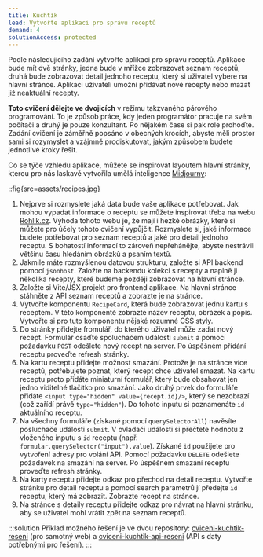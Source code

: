 ```yaml
---
title: Kuchtík
lead: Vytvořte aplikaci pro správu receptů
demand: 4
solutionAccess: protected
---
```


Podle následujícího zadání vytvořte aplikaci pro správu receptů. Aplikace bude mít dvě stránky, jedna bude v mřížce zobrazovat seznam receptů, druhá bude zobrazovat detail jednoho receptu, který si uživatel vybere na hlavní stránce. Aplikaci uživateli umožní přidávat nové recepty nebo mazat již neaktuální recepty.

**Toto cvičení dělejte ve dvojicích** v režimu takzvaného párového programování. To je způsob práce, kdy jeden programátor pracuje na svém počítači a druhý je pouze konzultant. Po nějakém čase si pak role prohoďte. Zadání cvičení je záměřně popsáno v obecných krocích, abyste měli prostor sami si rozymyslet a vzájmně prodiskutovat, jakým způsobem budete jednotlivé kroky řešit.

Co se týče vzhledu aplikace, můžete se inspirovat layoutem hlavní stránky, kterou pro nás laskavě vytvořila umělá inteligence [Midjourny](https://www.midjourney.com/):

::fig{src=assets/recipes.jpg}

1.  Nejprve si rozmyslete jaká data bude vaše aplikace potřebovat. Jak mohou vypadat informace o receptu se můžete inspirovat třeba na webu [Rohlik.cz](https://www.rohlik.cz/chef). Výhoda tohoto webu je, že mají i hezké obrázky, které si můžete pro účely tohoto cvičení vypůjčit. Rozmyslete si, jaké informace budete potřebovat pro seznam receptů a jaké pro detail jednoho receptu. S bohatostí informací to zároveň nepřehánějte, abyste nestrávili většinu času hledáním obrázků a psaním textů.
1.  Jakmile máte rozmyšlenou datovou strukturu, založte si API backend pomocí `jsonhost`. Založte na backendu kolekci s recepty a naplně ji několika recepty, které budeme později zobrazovat na hlavní stránce.
1.  Založte si Vite/JSX projekt pro frontend aplikace. Na hlavní stránce stáhněte z API seznam receptů a zobrazte je na stránce.
1.  Vytvořte komponentu `RecipeCard`, která bude zobrazovat jednu kartu s receptem. V této komponentě zobrazte název receptu, obrázek a popis. Vytvořte si pro tuto komponentu nějaké rozumné CSS styly.
1.  Do stránky přidejte fromulář, do kterého uživatel může zadat nový recept. Formulář osaďte spoluchačem události `submit` a pomocí požadavku `POST` odešlete nový recept na server. Po úspěšném přidání receptu proveďte refresh stránky.
1.  Na kartu receptu přidejte možnost smazání. Protože je na stránce více receptů, potřebujete poznat, který recept chce uživatel smazat. Na kartu receptu proto přidáte miniaturní formulář, který bude obsahovat jen jedno viditelné tlačítko pro smazání. Jako druhý prvek do formuláře přidáte `<input type="hidden" value={recept.id}/>`, který se nezobrazí (což zařídí právě `type="hidden"`). Do tohoto inputu si poznamenáte `id` aktuálního receptu.
1.  Na všechny formuláře (získané pomocí `querySelectorAll`) navěsíte posluchače události `submit`. V ovladači události si přečtete hodnotu z vloženého inputu s `id` receptu (např. `formular.querySelector("input").value`). Získané `id` použijete pro vytvoření adresy pro volání API. Pomocí požadavku `DELETE` odešlete požadavek na smazání na server. Po úspěšném smazání receptu proveďte refresh stránky.
1.  Na karty receptu přidejte odkaz pro přechod na detail receptu. Vytvořte stránku pro detail receptu a pomocí search parametrů jí předejte `id` receptu, který má zobrazit. Zobrazte recept na stránce.
1.  Na stránce s detaily receptu přidejte odkaz pro návrat na hlavní stránku, aby se uživatel mohl vrátit zpět na seznam receptů.

:::solution
Příklad možného řešení je ve dvou repository: [cviceni-kuchtik-reseni](https://github.com/Czechitas-podklady-WEB/cviceni-kuchtik-reseni) (pro samotný web) a [cviceni-kuchtik-api-reseni](https://github.com/Czechitas-podklady-WEB/cviceni-kuchtik-api-reseni) (API s daty potřebnými pro řešení).
:::
